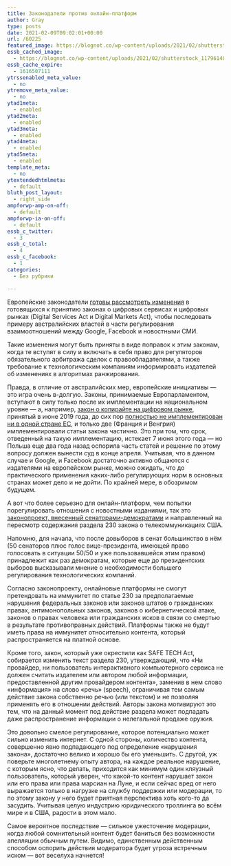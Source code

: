 ```yaml
---
title: Законодатели против онлайн-платформ
author: Gray
type: posts
date: 2021-02-09T09:02:01+00:00
url: /60225
featured_image: https://blognot.co/wp-content/uploads/2021/02/shutterstock_1179614860-scaled.jpg
essb_cached_image:
  - https://blognot.co/wp-content/uploads/2021/02/shutterstock_1179614860-scaled.jpg
essb_cache_expire:
  - 1616507111
ytrssenabled_meta_value:
  - no
ytremove_meta_value:
  - no
ytad1meta:
  - enabled
ytad2meta:
  - enabled
ytad3meta:
  - enabled
ytad4meta:
  - enabled
ytad5meta:
  - enabled
template_meta:
  - no
ytextendedhtmlmeta:
  - default
bluth_post_layout:
  - right_side
ampforwp-amp-on-off:
  - default
ampforwp-ia-on-off:
  - default
essb_c_twitter:
  - 3
essb_c_total:
  - 4
essb_c_facebook:
  - 1
categories:
  - Без рубрики

---
```








Европейские законодатели <a href="https://www.ft.com/content/4c40c890-afd3-40a3-9582-78a66c37a8af" target="_blank" rel="noreferrer noopener" title="https://www.ft.com/content/4c40c890-afd3-40a3-9582-78a66c37a8af">готовы рассмотреть изменения</a> в готовящихся к принятию законах о цифровых сервисах и цифровых рынках (Digital Services Act и Digital Markets Act), чтобы последовать примеру австралийских властей в части регулирования взаимоотношений между Google, Facebook и новостными СМИ.

Такие изменения могут быть приняты в виде поправок к этим законам, когда те вступят в силу и включать в себя право для регуляторов обязательного арбитража сделок с правообладателями, а также требование к технологическим компаниям информировать издателей об изменениях в алгоритмах ранжирования.

Правда, в отличие от австралийских мер, европейские инициативы — это игра очень в-долгую. Законы, принимаемые Европарламентом, вступают в силу только после их имплементации на национальном уровне — а, например, <a href="https://en.wikipedia.org/wiki/Directive_on_Copyright_in_the_Digital_Single_Market" target="_blank" rel="noreferrer noopener" title="https://en.wikipedia.org/wiki/Directive_on_Copyright_in_the_Digital_Single_Market">закон о копирайте на цифровом рынке</a>, принятый в июне 2019 года, до сих пор <a href="https://www.communia-association.org/2020/12/07/dsm-directive-implementation-update-six-months-go-no-end-sight/" target="_blank" rel="noreferrer noopener" title="https://www.communia-association.org/2020/12/07/dsm-directive-implementation-update-six-months-go-no-end-sight/">полностью не имплементирован ни в одной стране ЕС</a>, и только две (Франция и Венгрия) имплементировали статьи закона частично. Это при том, что срок, отведенный на такую имплементацию, истекает 7 июня этого года — но Польша еще два года назад оспорила часть статей и решение по этому вопросу должен вынести суд в конце апреля. Учитывая, что в данном случае и Google, и Facebook достаточно активно общаются с издателями на европейском рынке, можно ожидать, что до практического применения каких-либо регулирующих норм в основных странах может дело и не дойти. По крайней мере, в обозримом будущем. 

А вот что более серьезно для онлайн-платформ, чем попытки порегулировать отношения с новостными изданиями, так это <a href="https://www.protocol.com/democrats-plan-section-230" target="_blank" rel="noreferrer noopener" title="https://www.protocol.com/democrats-plan-section-230">законопроект, внесенный сенаторами-демократами</a> и направленный на пересмотр содержания раздела 230 закона о телекоммуникациях США.

Напомню, для начала, что после довыборов в сенат большинство в нём (50 сенаторов плюс голос вице-президента, имеющей право голосовать в ситуации 50/50 и уже пользовавшейся этим правом) принадлежит как раз демократам, которые еще до президентских выборов высказывали мнение о необходимости большего регулирования технологических компаний.

Согласно законопроекту, онлайновые платформы не смогут претендовать на иммунитет по статье 230 за предполагаемые нарушения федеральных законов или законов штатов о гражданских правах, антимонопольных законов, законов о кибернетической атаке, законов о правах человека или гражданских исков в связи со смертью в результате противоправных действий. Платформы также не будут иметь права на иммунитет относительно контента, который распространяется на платной основе.

Кроме того, закон, который уже окрестили как SAFE TECH Act, собирается изменить текст раздела 230, утверждающий, что «Ни провайдер, ни пользователь интерактивного компьютерного сервиса не должен считать издателем или автором любой информации, предоставленной другим провайдером контента», заменив в нем слово «информация» на слово «речь» (speech), ограничивая тем самым действие закона собственно речью (или текстом) и не позволяя применять его в отношении действий. Авторы закона мотивируют это тем, что на данный момент под действие раздела может подпадать даже распространение информации о нелегальной продаже оружия.&nbsp;

Это довольно смелое регулирование, которое потенциально может сильно изменить интернет. С одной стороны, количество контента, совершенно явно подпадающего под определение «нарушения закона», достаточно велико и хорошо бы его уменьшить. С другой, уж поверьте многолетнему опыту автора, на каждое реальное нарушение, с которым ясно, что делать, приходится как минимум один кляузный пользователь, который уверен, что какой-то контент нарушает закон или его права или права марсиан на Луне, и если сейчас вред от него выражается только в нагрузке на службу поддержки или модерации, то по этому закону у него будет приятная перспектива хоть кого-то да засудить. Учитывая целую индустрию юридического троллинга во всём мире и в США, радости в этом мало.

Самое вероятное последствие — сильное ужесточение модерации, когда любой сомнительный контент будет баниться без возможности апелляции обычным путем. Видимо, единственным действенным способом оспорить действия модератора будет угроза встречным иском — вот веселуха начнется!